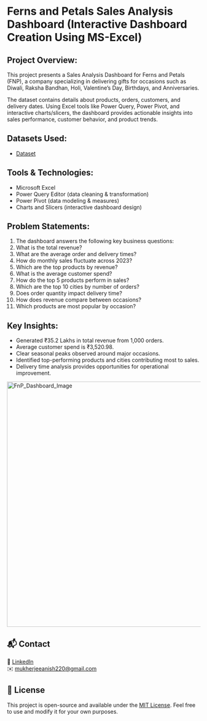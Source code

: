 # Ferns and Petals Sales Analysis Dashboard (Interactive Dashboard Creation Using MS-Excel)

## Project Overview:
This project presents a Sales Analysis Dashboard for Ferns and Petals (FNP), a company specializing in delivering gifts for occasions such as Diwali, Raksha Bandhan, Holi, Valentine’s Day, Birthdays, and Anniversaries.

The dataset contains details about products, orders, customers, and delivery dates. Using Excel tools like Power Query, Power Pivot, and interactive charts/slicers, the dashboard provides actionable insights into sales performance, customer behavior, and product trends.

## Datasets Used:
- <a href=https://github.com/Anish10-njr/FnP_Excel_Project/tree/main/fnp%20datasets>Dataset</a>

## Tools & Technologies:

- Microsoft Excel
- Power Query Editor (data cleaning & transformation)
- Power Pivot (data modeling & measures)
- Charts and Slicers (interactive dashboard design)

## Problem Statements:

1. The dashboard answers the following key business questions:
2. What is the total revenue?
3. What are the average order and delivery times?
4. How do monthly sales fluctuate across 2023?
5. Which are the top products by revenue?
6. What is the average customer spend?
7. How do the top 5 products perform in sales?
8. Which are the top 10 cities by number of orders?
9. Does order quantity impact delivery time?
10. How does revenue compare between occasions?
11. Which products are most popular by occasion?

## Key Insights:

- Generated ₹35.2 Lakhs in total revenue from 1,000 orders.
- Average customer spend is ₹3,520.98.
- Clear seasonal peaks observed around major occasions.
- Identified top-performing products and cities contributing most to sales.
- Delivery time analysis provides opportunities for operational improvement.


<img width="1638" height="639" alt="FnP_Dashboard_Image" src="https://github.com/user-attachments/assets/7433b212-8971-4e39-ac76-a36d788d2cf7" />


## 📬 Contact

🔗 [LinkedIn](https://www.linkedin.com/in/anish-mukherjee/)  
✉️ mukherjeeanish220@gmail.com


## 📄 License

This project is open-source and available under the [MIT License](https://opensource.org/licenses/MIT). Feel free to use and modify it for your own purposes.










